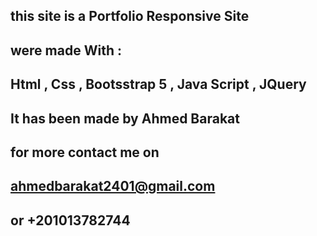 ## this site is a Portfolio Responsive Site

## were made With :

## Html , Css , Bootsstrap 5 , Java Script , JQuery

## It has been made by Ahmed Barakat

## for more contact me on

## ahmedbarakat2401@gmail.com

## or +201013782744
